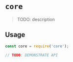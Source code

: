 # `core`

> TODO: description

## Usage

```javascript
const core = require('core');

// TODO: DEMONSTRATE API
```
